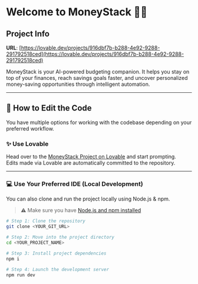 # Welcome to MoneyStack 🧠💸

## Project Info

**URL**: [https://lovable.dev/projects/916dbf7b-b288-4e92-9288-291792518ced](https://lovable.dev/projects/916dbf7b-b288-4e92-9288-291792518ced)

MoneyStack is your AI-powered budgeting companion. It helps you stay on top of your finances, reach savings goals faster, and uncover personalized money-saving opportunities through intelligent automation.

---

## 🔧 How to Edit the Code

You have multiple options for working with the codebase depending on your preferred workflow.

### ✨ Use Lovable

Head over to the [MoneyStack Project on Lovable](https://lovable.dev/projects/916dbf7b-b288-4e92-9288-291792518ced) and start prompting.  
Edits made via Lovable are automatically committed to the repository.

---

### 💻 Use Your Preferred IDE (Local Development)

You can also clone and run the project locally using Node.js & npm.

> ⚠️ Make sure you have [Node.js and npm installed](https://github.com/nvm-sh/nvm#installing-and-updating)

```sh
# Step 1: Clone the repository
git clone <YOUR_GIT_URL>

# Step 2: Move into the project directory
cd <YOUR_PROJECT_NAME>

# Step 3: Install project dependencies
npm i

# Step 4: Launch the development server
npm run dev

